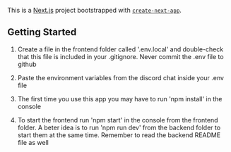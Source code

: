 This is a [Next.js](https://nextjs.org/) project bootstrapped with [`create-next-app`](https://github.com/vercel/next.js/tree/canary/packages/create-next-app).

## Getting Started

1. Create a file in the frontend folder called '.env.local' and double-check that this file is included in your .gitignore. Never commit the .env file to github

2. Paste the environment variables from the discord chat inside your .env file

3. The first time you use this app you may have to run 'npm install' in the console

4. To start the frontend run 'npm start' in the console from the frontend folder. A beter idea is to run 'npm run dev' from the backend folder to start them at the same time. Remember to read the backend README file as well